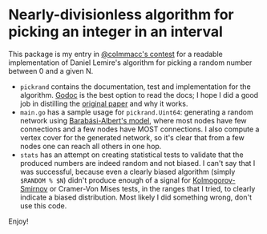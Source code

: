 # Nearly-divisionless algorithm for picking an integer in an interval

This package is my entry in [@colmmacc's contest](https://twitter.com/colmmacc/status/1153727018896244736) for a readable
implementation of Daniel Lemire's algorithm for picking a random number between 0 and a given N.

- `pickrand` contains the documentation, test and implementation for the algorithm. [Godoc](https://godoc.org/github.com/brunokim/nearly-divisionless/pickrand)
  is the best option to read the docs; I hope I did a good job in distilling the [original paper](https://dx.doi.org/10.1145/3230636)
  and why it works.
- `main.go` has a sample usage for `pickrand.Uint64`: generating a random network using [Barabási-Albert's model](https://en.wikipedia.org/wiki/Barab%C3%A1si%E2%80%93Albert_model),
  where most nodes have few connections and a few nodes have MOST connections. I also compute a vertex cover for the generated
  network, so it's clear that from a few nodes one can reach all others in one hop.
- `stats` has an attempt on creating statistical tests to validate that the produced numbers are indeed random and not biased.
  I can't say that I was successful, because even a clearly biased algorithm (simply `$RANDOM % $N`) didn't produce enough of
  a signal for [Kolmogorov-Smirnov](https://en.wikipedia.org/wiki/Kolmogorov%E2%80%93Smirnov_test) or Cramer-Von Mises tests,
  in the ranges that I tried, to clearly indicate a biased distribution. Most likely I did something wrong, don't use this code.

Enjoy!
